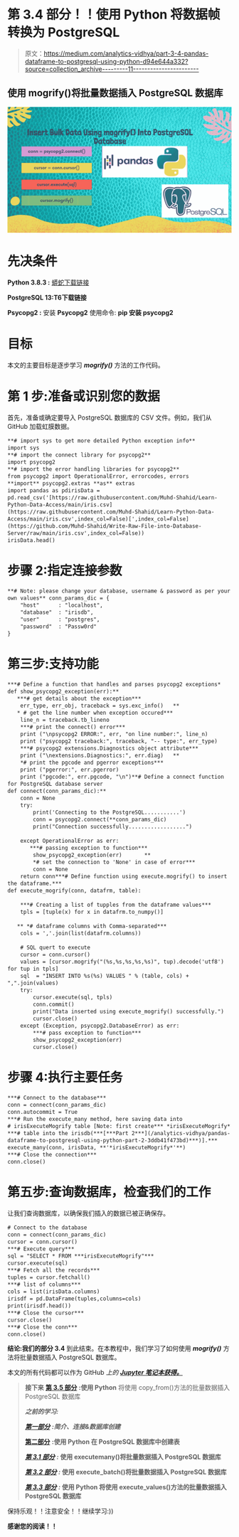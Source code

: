 # 第 3.4 部分！！使用 Python 将数据帧转换为 PostgreSQL

> 原文：<https://medium.com/analytics-vidhya/part-3-4-pandas-dataframe-to-postgresql-using-python-d94e644a332?source=collection_archive---------11----------------------->

## 使用 mogrify()将批量数据插入 PostgreSQL 数据库

![](img/470fec91e11f4b252592bfab6020c6ed.png)

# 先决条件

**Python 3.8.3 :** [蟒蛇下载链接](https://www.anaconda.com/products/individual)

**PostgreSQL 13:**T6**下载链接**

**Psycopg2 :** 安装 **Psycopg2** 使用命令: **pip 安装 psycopg2**

# 目标

本文的主要目标是逐步学习 ***mogrify()*** 方法的工作代码。

# 第 1 步:准备或识别您的数据

首先，准备或确定要导入 PostgreSQL 数据库的 CSV 文件。例如，我们从 GitHub 加载虹膜数据。

```
**# import sys to get more detailed Python exception info**
import sys
**# import the connect library for psycopg2**
import psycopg2
**# import the error handling libraries for psycopg2**
from psycopg2 import OperationalError, errorcodes, errors
**import** psycopg2.extras **as** extras
import pandas as pdirisData = pd.read_csv('[https://raw.githubusercontent.com/Muhd-Shahid/Learn-Python-Data-Access/main/iris.csv](https://raw.githubusercontent.com/Muhd-Shahid/Learn-Python-Data-Access/main/iris.csv',index_col=False)[',index_col=False](https://github.com/Muhd-Shahid/Write-Raw-File-into-Database-Server/raw/main/iris.csv',index_col=False))
irisData.head()
```

# 步骤 2:指定连接参数

```
**# Note: please change your database, username & password as per your own values** conn_params_dic = {
    "host"      : "localhost",
    "database"  : "irisdb",
    "user"      : "postgres",
    "password"  : "Passw0rd"
}
```

# 第三步:支持功能

```
***# Define a function that handles and parses psycopg2 exceptions*
def show_psycopg2_exception(err):**
   ***# get details about the exception***
    err_type, err_obj, traceback = sys.exc_info()   ** 
   * # get the line number when exception occured***
    line_n = traceback.tb_lineno    
    ***# print the connect() error***
    print ("\npsycopg2 ERROR:", err, "on line number:", line_n)
    print ("psycopg2 traceback:", traceback, "-- type:", err_type) 
    ***# psycopg2 extensions.Diagnostics object attribute***
    print ("\nextensions.Diagnostics:", err.diag)   ** 
    *# print the pgcode and pgerror exceptions***
    print ("pgerror:", err.pgerror)
    print ("pgcode:", err.pgcode, "\n")**# Define a connect function for PostgreSQL database server
def connect(conn_params_dic):**
    conn = None
    try:
        print('Connecting to the PostgreSQL...........')
        conn = psycopg2.connect(**conn_params_dic)
        print("Connection successfully..................")

    except OperationalError as err:
       ***# passing exception to function***
        show_psycopg2_exception(err)       ** 
        *# set the connection to 'None' in case of error***
        conn = None
    return conn***# Define function using execute.mogrify() to insert the dataframe.***
def execute_mogrify(conn, datafrm, table):

    ***# Creating a list of tupples from the dataframe values***
    tpls = [tuple(x) for x in datafrm.to_numpy()]

   ** *# dataframe columns with Comma-separated***
    cols = ','.join(list(datafrm.columns))

    # SQL quert to execute
    cursor = conn.cursor()
    values = [cursor.mogrify("(%s,%s,%s,%s,%s)", tup).decode('utf8') for tup in tpls]
    sql  = "INSERT INTO %s(%s) VALUES " % (table, cols) + ",".join(values)
    try:
        cursor.execute(sql, tpls)
        conn.commit()
        print("Data inserted using execute_mogrify() successfully.")
        cursor.close()
    except (Exception, psycopg2.DatabaseError) as err:
        ***# pass exception to function***
        show_psycopg2_exception(err)
        cursor.close()
```

# 步骤 4:执行主要任务

```
***# Connect to the database***
conn = connect(conn_params_dic)
conn.autocommit = True
***# Run the execute_many method, here saving data into 
# irisExecuteMogrify table [Note: first create*** *irisExecuteMogrify* ***# table into the irisdb(***[***Part 2***](/analytics-vidhya/pandas-dataframe-to-postgresql-using-python-part-2-3ddb41f473bd)***)].***
execute_many(conn, irisData, **'*irisExecuteMogrify*'**)
***# Close the connection***
conn.close()
```

# 第五步:查询数据库，检查我们的工作

让我们查询数据库，以确保我们插入的数据已被正确保存。

```
# Connect to the database
conn = connect(conn_params_dic)
cursor = conn.cursor()
***# Execute query***
sql = "SELECT * FROM ***irisExecuteMogrify"***
cursor.execute(sql)
***# Fetch all the records***
tuples = cursor.fetchall()
***# list of columns***
cols = list(irisData.columns)
irisdf = pd.DataFrame(tuples,columns=cols)
print(irisdf.head())
***# Close the cursor***
cursor.close()
***# Close the conn***
conn.close()
```

**结论:**我们的**部分 3.4** 到此结束。在本教程中，我们学习了如何使用 ***mogrify()*** 方法将批量数据插入 PostgreSQL 数据库。

本文的所有代码都可以作为 GitHub *上的 [***Jupyter 笔记本获得。***](https://github.com/Muhd-Shahid/Learn-Python-Data-Access/tree/main/PostgreSQL)*

> **接下来** [**第 3.5 部分**](https://shahid-dhn.medium.com/part-3-5-pandas-dataframe-to-postgresql-using-python-d3bc41fcf39) **:使用 Python** 将使用 copy_from()方法的批量数据插入 PostgreSQL 数据库
> 
> ***之前的学习:***
> 
> [***第一部分***](https://shahid-dhn.medium.com/pandas-dataframe-to-postgresql-using-python-part-1-93f928f6fac7) ***:简介、连接&数据库创建***
> 
> [**第二部分**](https://shahid-dhn.medium.com/pandas-dataframe-to-postgresql-using-python-part-2-3ddb41f473bd) **:使用 Python 在 PostgreSQL 数据库中创建表**
> 
> [***第 3.1 部分***](https://shahid-dhn.medium.com/part-3-1-pandas-dataframe-to-postgresql-using-python-8a3e3da87ff1) ***:* 使用 executemany()将批量数据插入 PostgreSQL 数据库**
> 
> [***第 3.2 部分***](/analytics-vidhya/part-3-2-pandas-dataframe-to-postgresql-using-python-8dc0b0741226) ***:* 使用 execute_batch()将批量数据插入 PostgreSQL 数据库**
> 
> [***第 3.3 部分***](https://shahid-dhn.medium.com/part-3-3-pandas-dataframe-to-postgresql-using-python-57e68fe39385) ***:* 使用 Python 将使用 execute_values()方法的批量数据插入 PostgreSQL 数据库**

保持乐观！！注意安全！！继续学习:))

**感谢您的阅读！！**